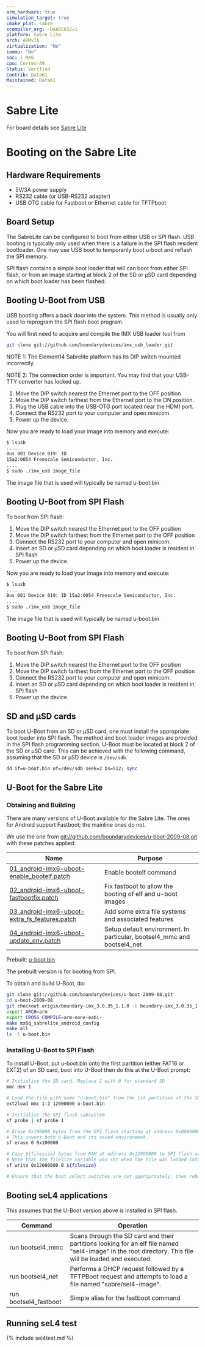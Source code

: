 ```yaml
---
arm_hardware: true
simulation_target: true
cmake_plat: sabre
xcompiler_arg: -DAARCH32=1
platform: Sabre Lite
arch: ARMv7A
virtualization: "No"
iommu: "No"
soc: i.MX6
cpu: Cortex-A9
Status: Verified
Contrib: Data61
Maintained: Data61
---
```

# Sabre Lite

For board details see
[Sabre Lite](https://boundarydevices.com/product/sabre-lite-imx6-sbc/)

# Booting on the Sabre Lite
## Hardware Requirements
* 5V/3A power supply
* RS232 cable (or USB-RS232 adapter)
* USB OTG cable for Fastboot or Ethernet cable for TFTPboot

## Board Setup
 The SabreLite can be configured to boot from either
USB or SPI flash. USB booting is typically only used when there is a
failure in the SPI flash resident bootloader. One may use USB boot to
temporarily boot u-boot and reflash the SPI memory.

SPI flash contains a simple boot loader that will can boot from either
SPI flash, or from an image starting at block 2 of the SD or μSD card
depending on which boot loader has been flashed.

## Booting U-Boot from USB
 USB booting offers a back door into the
system. This method is usually only used to reprogram the SPI flash boot
program.

You will first need to acquire and compile the IMX USB loader tool from
```bash
git clone git://github.com/boundarydevices/imx_usb_loader.git
```
NOTE 1: The Element14 Sabrelite platform has its DIP switch mounted
incorrectly.

NOTE 2: The connection order is important. You may find that your
USB-TTY converter has locked up.

  1.  Move the DIP switch nearest the Ethernet port to the OFF position
  2.  Move the DIP switch farthest from the Ethernet port to the
      ON position.
  3.  Plug the USB cable into the USB-OTG port located near the
      HDMI port.
  4.  Connect the RS232 port to your computer and open minicom.
  5.  Power up the device.

Now you are ready to load your image into memory and execute:
```bash
$ lsusb 
.... 
Bus 001 Device 019: ID
15a2:0054 Freescale Semiconductor, Inc.
.... 
$ sudo ./imx_usb image_file
```
The image file that is used will typically be named
u-boot.bin

## Booting U-Boot from SPI Flash
 To boot from SPI flash:

  1.  Move the DIP switch nearest the Ethernet port to the OFF position
  2.  Move the DIP switch farthest from the Ethernet port to the OFF
      position
  3.  Connect the RS232 port to your computer and open minicom.
  4.  Insert an SD or μSD card depending on which boot loader is
      resident in SPI flash
  5.  Power up the device.

Now you are ready to load your image into memory and execute:
```bash
$ lsusb 
....
Bus 001 Device 019: ID 15a2:0054 Freescale Semiconductor, Inc.
.... 
$ sudo ./imx_usb image_file
```

The image file that is used will typically be named
u-boot.bin

## Booting U-Boot from SPI Flash
 To boot from SPI flash:

  1.  Move the DIP switch nearest the Ethernet port to the OFF position
  2.  Move the DIP switch farthest from the Ethernet port to the OFF
      position
  3.  Connect the RS232 port to your computer and open minicom.
  4.  Insert an SD or μSD card depending on which boot loader is
      resident in SPI flash
  5.  Power up the device.

## SD and μSD cards
 To boot U-Boot from an SD or μSD card, one must
install the appropriate boot loader into SPI flash. The method and boot
loader images are provided in the SPI flash programming section. U-Boot
must be located at block 2 of the SD or μSD card. This can be achieved
with the following command, assuming that the SD or μSD device is
`/dev/sdb`.
```bash
dd if=u-boot.bin of=/dev/sdb seek=2 bs=512; sync
```

## U-Boot for the Sabre Lite
### Obtaining and Building
There are many versions of U-Boot available for the Sabre
Lite. The ones for Android support Fastboot; the mainline ones do not.

We use the one from
<git://github.com/boundarydevices/u-boot-2009-08.git> with these patches
applied: 

|Name |Purpose |
|-|-|
|[01_android-imx6-uboot-enable_bootelf.patch](https://sel4.systems/Info/Hardware/sabreLite/01_android-imx6-uboot-enable_bootelf.patch)|Enable bootelf command |
|[02_android-imx6-uboot-fastbootfix.patch](https://sel4.systems/Info/Hardware/sabreLite/02_android-imx6-uboot-fastbootfix.patch)|Fix fastboot to allow the booting of elf and u-boot images |
|[03_android-imx6-uboot-extra_fs_features.patch](https://sel4.systems/Info/Hardware/sabreLite/03_android-imx6-uboot-extra_fs_features.patch)|Add some extra file systems and associated features |
|[04_android-imx6-uboot-update_env.patch](https://sel4.systems/Info/Hardware/sabreLite/04_android-imx6-uboot-update_env.patch)|Setup default environment. In particular, bootsel4_mmc and bootsel4_net |

Prebuilt:
[u-boot.bin](https://sel4.systems/Info/Hardware/sabreLite/u-boot.bin)

The prebuilt version is for booting from SPI.

To obtain and build U-Boot, do:
```bash
git clone git://github.com/boundarydevices/u-boot-2009-08.git
cd u-boot-2009-08
git checkout origin/boundary-imx_3.0.35_1.1.0 -b boundary-imx_3.0.35_1.1.0
export ARCH=arm
export CROSS_COMPILE=arm-none-eabi-
make mx6q_sabrelite_android_config
make all
ls -l u-boot.bin
```
### Installing U-Boot to SPI Flash
To install U-Boot, put u-boot.bin onto the first partition (either FAT16 or
EXT2) of an SD card, boot into U-Boot then do this at the U-Boot prompt:
```bash
# Initialise the SD card. Replace 1 with 0 for standard SD
mmc dev 1

# Load the file with name "u-boot.bin" from the 1st partition of the SD card to RAM at address 0x12000000
ext2load mmc 1:1 12000000 u-boot.bin

# Initialise the SPI flash subsystem
sf probe | sf probe 1

# Erase 0x100000 bytes from the SPI flash starting at address 0x00000000 
# This covers both U-Boot and its saved environment.
sf erase 0 0x100000

# Copy ${filesize} bytes from RAM at address 0x12000000 to SPI flash at address 0x00000000
# Note that the filesize variable was set when the file was loaded into RAM
sf write 0x12000000 0 ${filesize}

# Ensure that the boot select switches are set appropriately, then reboot the Sabrelite
```
## Booting seL4 applications 
This assumes that the U-Boot version above is installed in SPI flash.

|Command|Operation|
|-|-|
|run bootsel4_mmc |Scans through the SD card and their partitions looking for an elf file named "sel4-image" in the root directory. This file will be loaded and executed. |
|run bootsel4_net |Performs a DHCP request followed by a TFTPBoot request and attempts to load a file named "sabre/sel4-image". |
|run bootsel4_fastboot|Simple alias for the fastboot command |

## Running seL4 test

{% include sel4test.md %}
